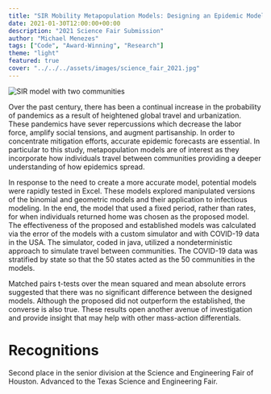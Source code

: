 ```yaml
---
title: "SIR Mobility Metapopulation Models: Designing an Epidemic Model"
date: 2021-01-30T12:00:00+00:00
description: "2021 Science Fair Submission"
author: "Michael Menezes"
tags: ["Code", "Award-Winning", "Research"]
theme: "light"
featured: true
cover: "../../../assets/images/science_fair_2021.jpg"
---
```

![SIR model with two communities](/assets/images/science_fair_2021.jpg)

<!-- Descriptive paragraph of project -->
Over the past century, there has been a continual increase in the probability of pandemics as a result of heightened global travel and urbanization. These pandemics have sever repercussions which decrease the labor force, amplify social tensions, and augment partisanship. In order to concentrate mitigation efforts, accurate epidemic forecasts are essential. In particular to this study, metapopulation models are of interest as they incorporate how individuals travel between communities providing a deeper understanding of how epidemics spread. 

In response to the need to create a more accurate model, potential models were rapidly tested in Excel. These models explored manipulated versions of the binomial and geometric models and their application to infectious modeling. In the end, the model that used a fixed period, rather than rates, for when individuals returned home was chosen as the proposed model. The effectiveness of the proposed and established models was calculated via the error of the models with a custom simulator and with COVID-19 data in the USA. The simulator, coded in java, utilized a nondeterministic approach to simulate travel between communities. The COVID-19 data was stratified by state so that the 50 states acted as the 50 communities in the models.

Matched pairs t-tests over the mean squared and mean absolute errors suggested that there was no significant difference between the designed models. Although the proposed did not outperform the established, the converse is also true. These results open another avenue of investigation and provide insight that may help with other mass-action differentials.
<!-- 
# What I did

# What I used

# Challenges -->

# Recognitions

Second place in the senior division at the Science and Engineering Fair of Houston. Advanced to the Texas Science and Engineering Fair.